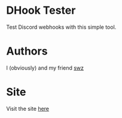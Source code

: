# DHook Tester

Test Discord webhooks with this simple tool.
# Authors
I (obviously) and my friend [swz](https://swz.works/)
# Site
Visit the site [here](https://m-phoenix852.github.io/DHook-Tester/)
